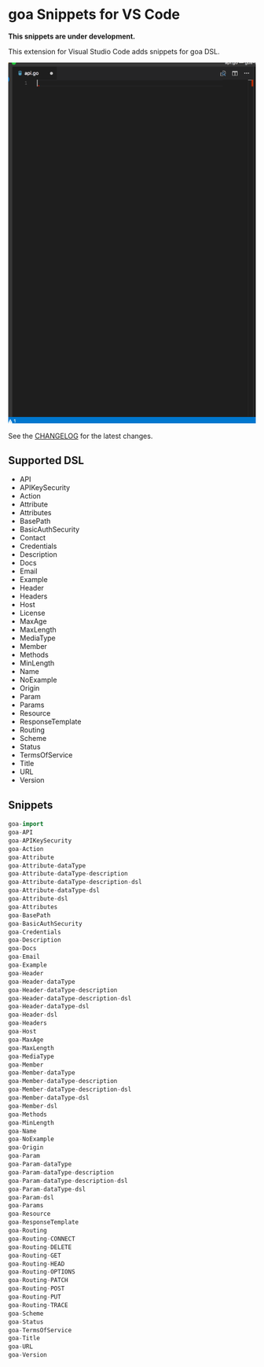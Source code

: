 # goa Snippets for VS Code

**This snippets are under development.**

This extension for Visual Studio Code adds snippets for goa DSL.

![preview](images/goa-snippets.gif)

See the [CHANGELOG](CHANGELOG.md) for the latest changes.

## Supported DSL

* API
* APIKeySecurity
* Action
* Attribute
* Attributes
* BasePath
* BasicAuthSecurity
* Contact
* Credentials
* Description
* Docs
* Email
* Example
* Header
* Headers
* Host
* License
* MaxAge
* MaxLength
* MediaType
* Member
* Methods
* MinLength
* Name
* NoExample
* Origin
* Param
* Params
* Resource
* ResponseTemplate
* Routing
* Scheme
* Status
* TermsOfService
* Title
* URL
* Version

## Snippets

```go
goa-import
goa-API
goa-APIKeySecurity
goa-Action
goa-Attribute
goa-Attribute-dataType
goa-Attribute-dataType-description
goa-Attribute-dataType-description-dsl
goa-Attribute-dataType-dsl
goa-Attribute-dsl
goa-Attributes
goa-BasePath
goa-BasicAuthSecurity
goa-Credentials
goa-Description
goa-Docs
goa-Email
goa-Example
goa-Header
goa-Header-dataType
goa-Header-dataType-description
goa-Header-dataType-description-dsl
goa-Header-dataType-dsl
goa-Header-dsl
goa-Headers
goa-Host
goa-MaxAge
goa-MaxLength
goa-MediaType
goa-Member
goa-Member-dataType
goa-Member-dataType-description
goa-Member-dataType-description-dsl
goa-Member-dataType-dsl
goa-Member-dsl
goa-Methods
goa-MinLength
goa-Name
goa-NoExample
goa-Origin
goa-Param
goa-Param-dataType
goa-Param-dataType-description
goa-Param-dataType-description-dsl
goa-Param-dataType-dsl
goa-Param-dsl
goa-Params
goa-Resource
goa-ResponseTemplate
goa-Routing
goa-Routing-CONNECT
goa-Routing-DELETE
goa-Routing-GET
goa-Routing-HEAD
goa-Routing-OPTIONS
goa-Routing-PATCH
goa-Routing-POST
goa-Routing-PUT
goa-Routing-TRACE
goa-Scheme
goa-Status
goa-TermsOfService
goa-Title
goa-URL
goa-Version
```
